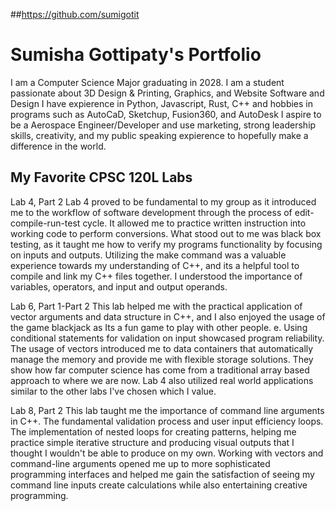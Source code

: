 ##https://github.com/sumigotit
# Sumisha Gottipaty's Portfolio

I am a Computer Science Major graduating in 2028. I am a student passionate about 3D Design & Printing, Graphics, and Website Software and Design
I have expierence in Python, Javascript, Rust, C++ and hobbies in programs such as AutoCaD, Sketchup, Fusion360, and AutoDesk
I aspire to be a Aerospace Engineer/Developer and use marketing, strong leadership skills, creativity, and my public speaking expierence to hopefully make a difference in the world. 

## My Favorite CPSC 120L Labs

Lab 4, Part 2 
Lab 4 proved to be fundamental to my group as it introduced me to the workflow of software development through the process of edit-compile-run-test cycle. It allowed me to practice written instruction into working code to perform conversions. What stood out to me was black box testing, as it taught me how to verify my programs functionality by focusing on inputs and outputs. Utilizing the make command was a valuable experience towards my understanding of C++, and its a helpful tool to compile and link my C++ files together. I understood the importance of variables, operators, and input and output operands. 

Lab 6, Part 1-Part 2 
This lab helped me with the practical application of vector arguments and data structure in C++, and I also enjoyed the usage of the game blackjack as Its a fun game to play with other people. e. Using conditional statements for validation on input showcased program reliability. The usage of vectors introduced me to data containers that automatically manage the memory and provide me with flexible storage solutions. They show how far computer science has come from a traditional array based approach to where we are now. Lab 4 also utilized real world applications similar to the other labs I've chosen which I value.

Lab 8, Part 2
This lab taught me the importance of command line arguments in C++. The fundamental validation process and user input efficiency loops. The implementation of nested loops for creating patterns, helping me practice simple iterative structure and producing visual outputs that I thought I wouldn't be able to produce on my own. Working with vectors and command-line arguments opened me up to more sophisticated programming interfaces and helped me gain the satisfaction of seeing my command line inputs create calculations while also entertaining creative programming. 


